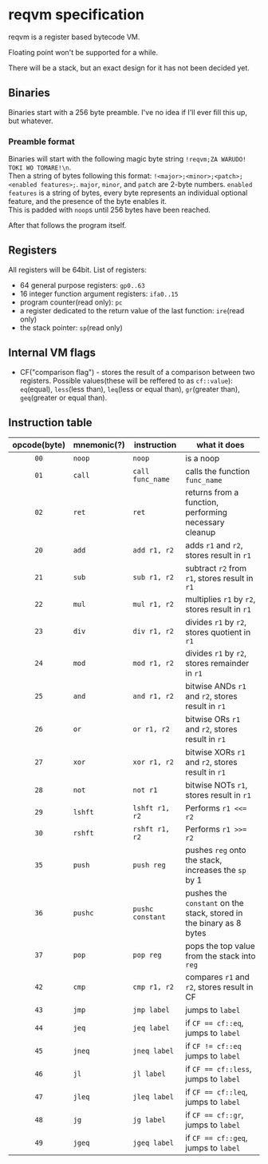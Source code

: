 # reqvm specification

reqvm is a register based bytecode VM.

Floating point won't be supported for a while.

There will be a stack, but an exact design for it has not been decided yet.

## Binaries

Binaries start with a 256 byte preamble. I've no idea if I'll ever fill this up, but whatever.

### Preamble format

Binaries will start with the following magic byte string `!reqvm;ZA WARUDO! TOKI WO TOMARE!\n`.  
Then a string of bytes following this format: `!<major>;<minor>;<patch>;<enabled features>;`. `major`, `minor`, and `patch` are 2-byte numbers. `enabled features` is a string of bytes, every byte represents an individual optional feature, and the presence of the byte enables it.  
This is padded with `noop`s until 256 bytes have been reached.

After that follows the program itself.

## Registers

All registers will be 64bit. List of registers:

* 64 general purpose registers: `gp0..63`
* 16 integer function argument registers: `ifa0..15`
* program counter(read only): `pc`
* a register dedicated to the return value of the last function: `ire`(read only)
* the stack pointer: `sp`(read only)

## Internal VM flags

* CF("comparison flag") - stores the result of a comparison between two registers. Possible values(these will be reffered to as `cf::value`): `eq`(equal), `less`(less than), `leq`(less or equal than), `gr`(greater than), `geq`(greater or equal than).

## Instruction table

| opcode(byte) | mnemonic(?) | instruction | what it does |
|:------:|----------|-------------|------------|
|   `00`   | `noop` | `noop` | is a noop |
|   `01`   | `call` | `call func_name` | calls the function `func_name` |
|   `02`   | `ret` | `ret` | returns from a function, performing necessary cleanup |
|   `20`   | `add` | `add r1, r2` | adds `r1` and `r2`, stores result in `r1`|
|   `21`   | `sub` | `sub r1, r2`| subtract `r2` from `r1`, stores result in `r1`|
|   `22`   | `mul` | `mul r1, r2` | multiplies `r1` by `r2`, stores result in `r1`|
|   `23`   | `div` | `div r1, r2` | divides `r1` by `r2`, stores quotient in `r1`|
|   `24`   | `mod` | `mod r1, r2` | divides `r1` by `r2`, stores remainder in `r1`|
|   `25`   | `and` | `and r1, r2` | bitwise ANDs `r1` and `r2`, stores result in `r1`|
|   `26`   | `or`  | `or r1, r2`  | bitwise ORs `r1` and `r2`, stores result in `r1`|
|   `27`   | `xor` | `xor r1, r2` | bitwise XORs `r1` and `r2`, stores result in `r1`|
|   `28`   | `not` | `not r1`     | bitwise NOTs `r1`, stores result in `r1`|
|   `29`   | `lshft` | `lshft r1, r2` | Performs `r1 <<= r2` |
|   `30`   | `rshft` | `rshft r1, r2` | Performs `r1 >>= r2` |
|   `35`   | `push` | `push reg`  | pushes `reg` onto the stack, increases the `sp` by 1|
|   `36`   | `pushc` | `pushc constant` | pushes the `constant` on the stack, stored in the binary as 8 bytes|
|   `37`   | `pop`   | `pop reg` | pops the top value from the stack into `reg`|
|   `42`   | `cmp` | `cmp r1, r2` | compares `r1` and `r2`, stores result in CF |
|   `43`   | `jmp` | `jmp label` | jumps to `label` |
|   `44`   | `jeq` | `jeq label` | if `CF == cf::eq`, jumps to `label` |
|   `45`   | `jneq` | `jneq label` | if `CF != cf::eq` jumps to `label` |
|   `46`   | `jl` | `jl label` | if `CF == cf::less`, jumps to `label` |
|   `47`   | `jleq` | `jleq label` | if `CF == cf::leq`, jumps to `label` |
|   `48`   | `jg` | `jg label` | if `CF == cf::gr`, jumps to `label` |
|   `49`   | `jgeq` | `jgeq label` | if `CF == cf::geq`, jumps to `label`
